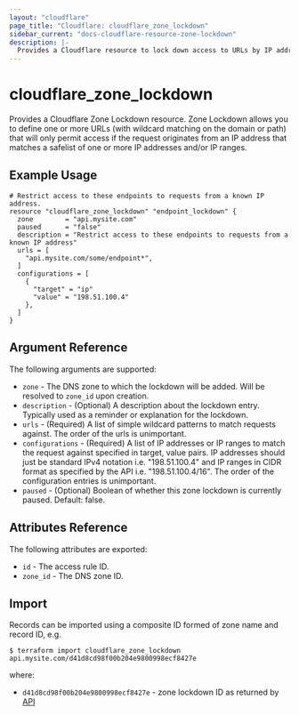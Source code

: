 ```yaml
---
layout: "cloudflare"
page_title: "Cloudflare: cloudflare_zone_lockdown"
sidebar_current: "docs-cloudflare-resource-zone-lockdown"
description: |-
  Provides a Cloudflare resource to lock down access to URLs by IP address or IP ranges.
---
```


# cloudflare_zone_lockdown

Provides a Cloudflare Zone Lockdown resource. Zone Lockdown allows you to define one or more URLs (with wildcard matching on the domain or path) that will only permit access if the request originates from an IP address that matches a safelist of one or more IP addresses and/or IP ranges.

## Example Usage

```hcl
# Restrict access to these endpoints to requests from a known IP address.
resource "cloudflare_zone_lockdown" "endpoint_lockdown" {
  zone        = "api.mysite.com"
  paused      = "false"
  description = "Restrict access to these endpoints to requests from a known IP address"
  urls = [
    "api.mysite.com/some/endpoint*",
  ]
  configurations = [
    {
      "target" = "ip"
      "value" = "198.51.100.4"
    },
  ]
}
```

## Argument Reference

The following arguments are supported:

* `zone` - The DNS zone to which the lockdown will be added. Will be resolved to `zone_id` upon creation.
* `description` - (Optional) A description about the lockdown entry. Typically used as a reminder or explanation for the lockdown.
* `urls` - (Required) A list of simple wildcard patterns to match requests against.  The order of the urls is unimportant.
* `configurations` - (Required) A list of IP addresses or IP ranges to match the request against specified in target, value pairs.  IP addresses should just be standard IPv4 notation i.e. "198.51.100.4" and IP ranges in CIDR format as specified by the API i.e. "198.51.100.4/16".  The order of the configuration entries is unimportant.
* `paused` - (Optional) Boolean of whether this zone lockdown is currently paused. Default: false.

## Attributes Reference

The following attributes are exported:

* `id` - The access rule ID.
* `zone_id` - The DNS zone ID.

## Import

Records can be imported using a composite ID formed of zone name and record ID, e.g.

```
$ terraform import cloudflare_zone_lockdown  api.mysite.com/d41d8cd98f00b204e9800998ecf8427e
```

where:

* `d41d8cd98f00b204e9800998ecf8427e` - zone lockdown ID as returned by [API](https://api.cloudflare.com/#zone-lockdown-list-lockdown-rules)
